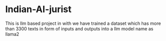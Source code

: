 # Indian-AI-jurist
This is llm based project in with we have trained a dataset which has more than 3300 texts in form of inputs and outputs  into a llm model name as llama2
